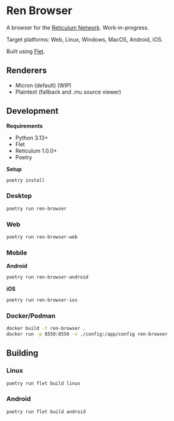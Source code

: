 # Ren Browser

A browser for the [Reticulum Network](https://reticulum.network/). Work-in-progress.

Target platforms: Web, Linux, Windows, MacOS, Android, iOS.

Built using [Flet](https://flet.dev/).

## Renderers

- Micron (default) (WIP)
- Plaintext (fallback and .mu source viewer)

## Development

**Requirements**

- Python 3.13+
- Flet
- Reticulum 1.0.0+
- Poetry

**Setup**

```bash
poetry install
```

### Desktop

```bash
poetry run ren-browser
```

### Web

```bash
poetry run ren-browser-web
```

### Mobile

**Android**

```bash
poetry run ren-browser-android
```

**iOS**

```bash
poetry run ren-browser-ios
```

### Docker/Podman

```bash
docker build -t ren-browser .
docker run -p 8550:8550 -v ./config:/app/config ren-browser
```

## Building

### Linux

```bash
poetry run flet build linux
```

### Android

```bash
poetry run flet build android
```